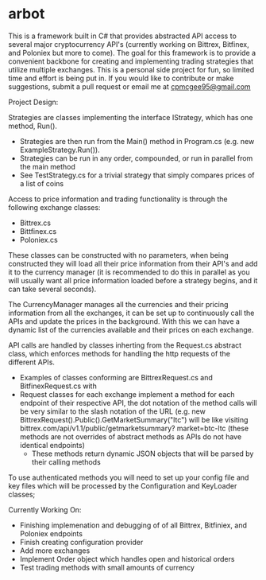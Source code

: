 # arbot 
This is a framework built in C# that provides abstracted API access to several major cryptocurrency API's (currently working on Bittrex, Bitfinex, and Poloniex but more to come). The goal for this framework is to provide a convenient backbone for creating and implementing trading strategies that utilize multiple exchanges. This is a personal side project for fun, so limited time and effort is being put in. If you would like to contribute or make suggestions, submit a pull request or email me at cpmcgee95@gmail.com


Project Design:

Strategies are classes implementing the interface IStrategy, which has one method, Run(). 
  - Strategies are then run from the Main() method in Program.cs (e.g. new ExampleStrategy.Run()).
  - Strategies can be run in any order, compounded, or run in parallel from the main method
  - See TestStrategy.cs for a trivial strategy that simply compares prices of a list of coins

Access to price information and trading functionality is through the following exchange classes:
  - Bittrex.cs
  - Bittfinex.cs
  - Poloniex.cs
   
These classes can be constructed with no parameters, when being constructed they will load all their price information from their API's and add it to the currency manager (it is recommended to do this in parallel as you will usually want all price information loaded before a strategy begins, and it can take several seconds).

The CurrencyManager manages all the currencies and their pricing information from all the exchanges, it can be set up to continuously call the APIs and update the prices in the background. With this we can have a dynamic list of the currencies available and their prices on each exchange.

API calls are handled by classes inherting from the Request.cs abstract class, which enforces methods for handling the http requests of the different APIs. 
  - Examples of classes conforming are BittrexRequest.cs and BitfinexRequest.cs with
  - Request classes for each exchange implement a method for each endpoint of their respective API, the dot notation of the       method calls will be very similar to the slash notation of the URL (e.g. new                                                   BittrexRequest().Public().GetMarketSummary("ltc") will be like visiting bittrex.com/api/v1.1/public/getmarketsummary?    market=btc-ltc (these methods are not overrides of abstract methods as APIs do not have identical endpoints)
    - These methods return dynamic JSON objects that will be parsed by their calling methods
 
To use authenticated methods you will need to set up your config file and key files which will be processed by the Configuration and KeyLoader classes;


Currently Working On:
  - Finishing implemenation and debugging of of all Bittrex, Bitfiniex, and Poloniex endpoints
  - Finish creating configuration provider
  - Add more exchanges
  - Implement Order object which handles open and historical orders
  - Test trading methods with small amounts of currency
 
